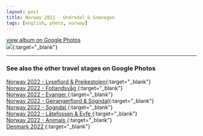 ```yaml
---
layout: post
title: Norway 2022 - Undredal & Snøvegen
tags: [english, photo, norway]
---
```

[view album on Google Photos  
![](https://lh3.googleusercontent.com/pw/AIL4fc-pn8G-fde6tAyBAk0MXPAbLQ9DRyxX0Su3ocalxD-57PBV09Nmz77MxyB5NDauyAW9ZLgCbYdfSd5vmSOiX_LQd09VnWg7hjbYX2da8N2TmzQydG5bxUwWYEGLpsvtMHGItygEKbS1XLJSnUxHkso=w400)](https://photos.app.goo.gl/tKEDGeyup9hZAncc8){:target="_blank"}

----

### See also the other travel stages on Google Photos ###

[Norway 2022 - Lysefjord & Preikestolen](https://photos.app.goo.gl/KFk7nh94iYgZD5nF6){:target="_blank"}  
[Norway 2022 - Fotlandsvåg             ](https://photos.app.goo.gl/ZtGUhVk9HvR7Bje87){:target="_blank"}  
[Norway 2022 - Evanger                 ](https://photos.app.goo.gl/UcD6Q3esT4cknDaX6){:target="_blank"}  
[Norway 2022 - Geirangerfjord & Sogndal](https://photos.app.goo.gl/XSZTLNBCybPZB149A){:target="_blank"}  
[Norway 2022 - Sogndal                 ](https://photos.app.goo.gl/BfjaD1wHZrbJxKNK9){:target="_blank"}  
[Norway 2022 - Låtefossen & Evfe       ](https://photos.app.goo.gl/8GTZRshU5EjyTfQy7){:target="_blank"}  
[Norway 2022 - Animals                 ](https://photos.app.goo.gl/RB7pLjEWRueGnWjK7){:target="_blank"}  
[Denmark 2022                          ](https://photos.app.goo.gl/mqs97QQr4RvZr9UP7){:target="_blank"}  
